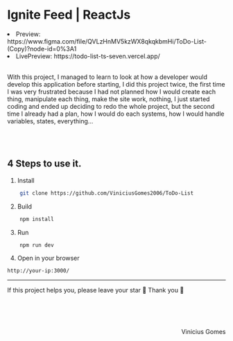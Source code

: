 # Ignite Feed | ReactJs

<li>Preview: https://www.figma.com/file/QVLzHnMV5kzWX8qkqkbmHi/ToDo-List-(Copy)?node-id=0%3A1
<li>LivePreview: https://todo-list-ts-seven.vercel.app/

<br>
<br>

<p>
    With this project, I managed to learn to look at how a developer would develop this application before starting, I did this project twice, the first time I was very frustrated because I had not planned how I would create each thing, manipulate each thing, make the site work, nothing, I just started coding and ended up deciding to redo the whole project, but the second time I already had a plan, how I would do each systems, how I would handle variables, states, everything...
</p>

<br><br>

## 4 Steps to use it.

1. Install

```sh
    git clone https://github.com/ViniciusGomes2006/ToDo-List
```

2. Build

```sh
    npm install
```

3. Run
```
    npm run dev
```

4. Open in your browser
```
http://your-ip:3000/
```

---
If this project helps you, please leave your star 🌟 Thank you 💛

<br>
<br>
<br>

<p style="display: flex; justify-content: flex-end;">Vinicius Gomes</p>
